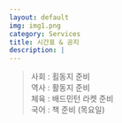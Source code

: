 ```yaml
---
layout: default
img: img1.png
category: Services
title: 시간표 & 공지
description: |
---
```

  
  > 사회 : 횔동지 준비          
  > 역사 : 활동지 준비          
  > 체육 : 배드민턴 라켓 준비           
  > 국어 : 책 준비 (목요일)         
